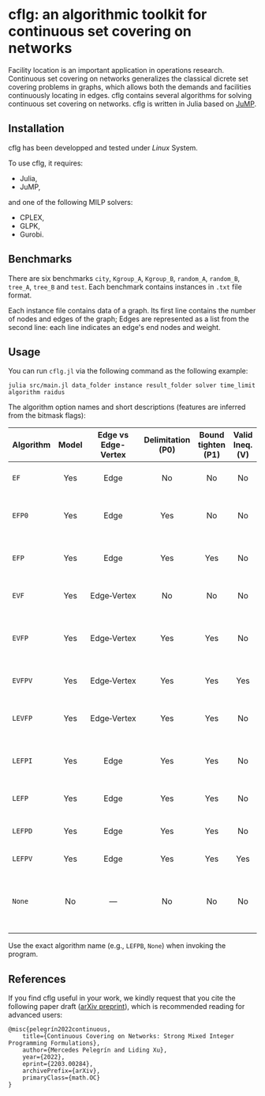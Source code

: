 

# cflg: an algorithmic toolkit for continuous set covering on networks

Facility location is an important application in operations research.  Continuous set covering on networks generalizes the classical dicrete set covering problems in graphs, which allows both the demands and facilities continuously locating in edges.
cflg contains several algorithms for solving continuous set covering on networks. cflg is written in Julia based on [JuMP](https://jump.dev/JuMP.jl/stable/installation/).


## Installation
cflg has been developped and tested under *Linux* System.

To use cflg, it requires:
- Julia,
- JuMP,

and one of the following MILP solvers:
- CPLEX,
- GLPK,
- Gurobi.


## Benchmarks
There are six benchmarks `city`, `Kgroup_A`, `Kgroup_B`, `random_A`, `random_B`, `tree_A`, `tree_B` and `test`. Each benchmark contains instances in `.txt` file format.

Each instance file contains data of a graph. Its first line contains the number of nodes and edges of the graph; Edges are represented as a list from the second line: each line indicates an edge's end nodes and weight.

## Usage

You can run `cflg.jl` via the following command as the following example:
```
julia src/main.jl data_folder instance result_folder solver time_limit algorithm raidus
```


The algorithm option names and short descriptions (features are inferred from the bitmask flags):


| Algorithm | Model | Edge vs Edge-Vertex | Delimitation (P0) | Bound tighten (P1) | Valid Ineq. (V) | Disjunctive (D) | Long edge (L) | Indicator (I) | Attached pruning (A) | Comment |
|---|:---:|:-------------------:|:-----------------:|:------------------:|:---------------:|:-------:|:-----------:|:-------------:|:--------------------:|---------|
| `EF`     | Yes | Edge        | No  | No  | No  | No  | No  | No  | No  | Edge model (Fröhlich et al.) |
| `EFP0`   | Yes | Edge        | Yes | No  | No  | No  | No  | No  | No  | Edge model + delimitation (simple processing) |
| `EFP`    | Yes | Edge        | Yes | Yes | No  | No  | No  | No  | No  | Edge big‑M + delimitation + bound tightening |
| `EVF`    | Yes | Edge‑Vertex | No  | No  | No  | No  | No  | No  | No  | Edge‑vertex big‑M formulation |
| `EVFP`   | Yes | Edge‑Vertex | Yes | Yes | No  | No  | No  | No  | No  | EVF + processing (bound tightening + delimitation) |
| `EVFPV`  | Yes | Edge‑Vertex | Yes | Yes | Yes | No  | No  | No  | No  | EVFP + simple valid inequalities |
| `LEVFP`  | Yes | Edge‑Vertex | Yes | Yes | No  | No  | Yes | No  | No  | Long edge‑vertex big‑M + processing |
| `LEFPI`  | Yes | Edge        | Yes | Yes | No  | No  | Yes | Yes | No  | Edge model with long‑edge + indicator |
| `LEFP`   | Yes | Edge        | Yes | Yes | No  | No  | Yes | No  | No  | Long‑edge edge model + processing |
| `LEFPD`  | Yes | Edge        | Yes | Yes | No  | Yes | Yes | No  | No  | LEFP + disjunctive formulation |
| `LEFPV`  | Yes | Edge        | Yes | Yes | Yes | No  | Yes | No  | No  | LEFP + valid inequalities |
| `None`   | No  | —           | No  | No  | No  | No  | No  | No  | No  | Not a model — compute statistics (original, degree‑2‑free, subdivided) |

Use the exact algorithm name (e.g., `LEFPB`, `None`) when invoking the program.




## References

If you find cflg useful in your work, we kindly request that you cite the following paper draft ([arXiv preprint](https://arxiv.org/abs/2203.00284)), which is recommended reading for advanced users:

    @misc{pelegrín2022continuous,
        title={Continuous Covering on Networks: Strong Mixed Integer Programming Formulations},
        author={Mercedes Pelegrín and Liding Xu},
        year={2022},
        eprint={2203.00284},
        archivePrefix={arXiv},
        primaryClass={math.OC}
    }

